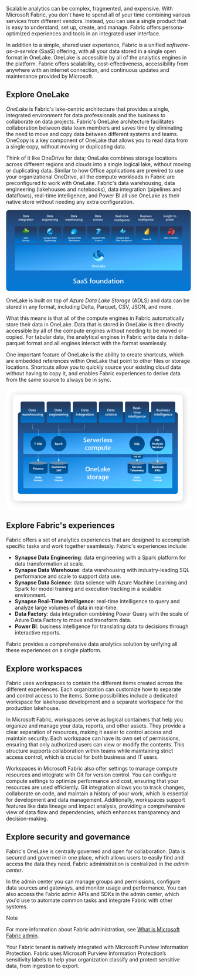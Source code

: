 Scalable analytics can be complex, fragmented, and expensive. With Microsoft Fabric, you don't have to spend all of your time combining various services from different vendors. Instead, you can use a single product that is easy to understand, set up, create, and manage. Fabric offers persona-optimized experiences and tools in an integrated user interface.

In addition to a simple, shared user experience, Fabric is a unified *software-as-a-service* (SaaS) offering, with all your data stored in a single open format in OneLake. OneLake is accessible by all of the analytics engines in the platform. Fabric offers scalability, cost-effectiveness, accessibility from anywhere with an internet connection, and continuous updates and maintenance provided by Microsoft.

## Explore OneLake

*OneLake* is Fabric's lake-centric architecture that provides a single, integrated environment for data professionals and the business to collaborate on data projects. Fabric's OneLake architecture facilitates collaboration between data team members and saves time by eliminating the need to move and copy data between different systems and teams. OneCopy is a key component of OneLake that allows you to read data from a single copy, without moving or duplicating data.

Think of it like OneDrive for data; OneLake combines storage locations across different regions and clouds into a single logical lake, without moving or duplicating data. Similar to how Office applications are prewired to use your organizational OneDrive, all the compute workloads in Fabric are preconfigured to work with OneLake. Fabric's data warehousing, data engineering (lakehouses and notebooks), data integration (pipelines and dataflows), real-time intelligence, and Power BI all use OneLake as their native store without needing any extra configuration.

![Screenshot of the Fabric architecture built on OneLake.](../media/fabric-introduction.png)

OneLake is built on top of *Azure Data Lake Storage* (ADLS) and data can be stored in any format, including Delta, Parquet, CSV, JSON, and more.

What this means is that all of the compute engines in Fabric automatically store their data in OneLake. Data that is stored in OneLake is then directly accessible by all of the compute engines without needing to be moved or copied. For tabular data, the analytical engines in Fabric write data in delta-parquet format and all engines interact with the format seamlessly.

One important feature of OneLake is the ability to create shortcuts, which are embedded references within OneLake that point to other files or storage locations. Shortcuts allow you to quickly source your existing cloud data without having to copy it, and enables Fabric experiences to derive data from the same source to always be in sync.

![Screenshot of the OneLake architecture displaying the Delta-Parquet storage format as the foundation for serverless compute.](../media/onelake-storage.png)

## Explore Fabric's experiences

Fabric offers a set of analytics experiences that are designed to accomplish specific tasks and work together seamlessly. Fabric's experiences include:

- **Synapse Data Engineering**: data engineering with a Spark platform for data transformation at scale.
- **Synapse Data Warehouse**: data warehousing with industry-leading SQL performance and scale to support data use.
- **Synapse Data Science**: data science with Azure Machine Learning and Spark for model training and execution tracking in a scalable environment.
- **Synapse Real-Time Intelligence**: real-time intelligence to query and analyze large volumes of data in real-time.
- **Data Factory**: data integration combining Power Query with the scale of Azure Data Factory to move and transform data.
- **Power BI**: business intelligence for translating data to decisions through interactive reports.

Fabric provides a comprehensive data analytics solution by unifying all these experiences on a single platform.

## Explore workspaces <!-- new -->

Fabric uses workspaces to contain the different items created across the different experiences. Each organization can customize how to separate and control access to the items. Some possibilities include a dedicated workspace for lakehouse development and a separate workspace for the production lakehouse.

In Microsoft Fabric, workspaces serve as logical containers that help you organize and manage your data, reports, and other assets. They provide a clear separation of resources, making it easier to control access and maintain security. Each workspace can have its own set of permissions, ensuring that only authorized users can view or modify the contents. This structure supports collaboration within teams while maintaining strict access control, which is crucial for both business and IT users.

Workspaces in Microsoft Fabric also offer settings to manage compute resources and integrate with Git for version control. You can configure compute settings to optimize performance and cost, ensuring that your resources are used efficiently. Git integration allows you to track changes, collaborate on code, and maintain a history of your work, which is essential for development and data management. Additionally, workspaces support features like data lineage and impact analysis, providing a comprehensive view of data flow and dependencies, which enhances transparency and decision-making.

## Explore security and governance

Fabric's OneLake is centrally governed and open for collaboration. Data is secured and governed in one place, which allows users to easily find and access the data they need. Fabric administration is centralized in the *admin center*.

In the admin center you can manage groups and permissions,  configure data sources and gateways, and monitor usage and performance. You can also access the Fabric admin APIs and SDKs in the admin center, which you'd use to automate common tasks and integrate Fabric with other systems.

> [!NOTE]
> For more information about Fabric administration, see [What is Microsoft Fabric admin](/fabric/admin/microsoft-fabric-admin).

Your Fabric tenant is natively integrated with Microsoft Purview Information Protection. Fabric uses Microsoft Purview Information Protection’s sensitivity labels to help your organization classify and protect sensitive data, from ingestion to export.
